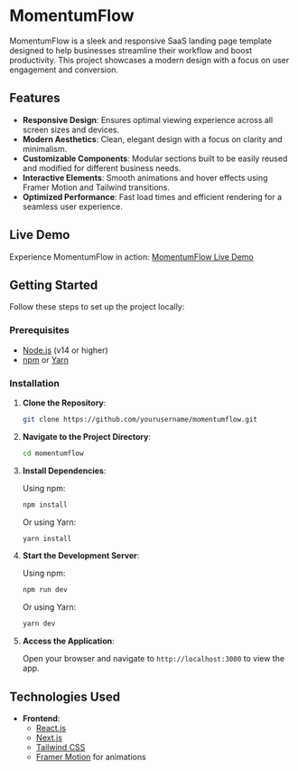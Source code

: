 # MomentumFlow

MomentumFlow is a sleek and responsive SaaS landing page template designed to help businesses streamline their workflow and boost productivity. This project showcases a modern design with a focus on user engagement and conversion.

## Features

- **Responsive Design**: Ensures optimal viewing experience across all screen sizes and devices.
- **Modern Aesthetics**: Clean, elegant design with a focus on clarity and minimalism.
- **Customizable Components**: Modular sections built to be easily reused and modified for different business needs.
- **Interactive Elements**: Smooth animations and hover effects using Framer Motion and Tailwind transitions.
- **Optimized Performance**: Fast load times and efficient rendering for a seamless user experience.

## Live Demo

Experience MomentumFlow in action: [MomentumFlow Live Demo](https://ra-momentumflow.vercel.app/)

## Getting Started

Follow these steps to set up the project locally:

### Prerequisites

- [Node.js](https://nodejs.org/) (v14 or higher)
- [npm](https://www.npmjs.com/) or [Yarn](https://yarnpkg.com/)

### Installation

1. **Clone the Repository**:

    ```bash
    git clone https://github.com/yourusername/momentumflow.git
    ```

2. **Navigate to the Project Directory**:

    ```bash
    cd momentumflow
    ```

3. **Install Dependencies**:

    Using npm:

    ```bash
    npm install
    ```

    Or using Yarn:

    ```bash
    yarn install
    ```

4. **Start the Development Server**:

    Using npm:

    ```bash
    npm run dev
    ```

    Or using Yarn:

    ```bash
    yarn dev
    ```

5. **Access the Application**:

    Open your browser and navigate to `http://localhost:3000` to view the app.

## Technologies Used

- **Frontend**:
  - [React.js](https://reactjs.org/)
  - [Next.js](https://nextjs.org/)
  - [Tailwind CSS](https://tailwindcss.com/)
  - [Framer Motion](https://www.framer.com/motion/) for animations
